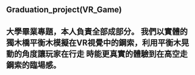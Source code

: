 <h2> Graduation_project(VR_Game)<h2>
大學畢業專題，本人負責全部成部分。
我們以實體的獨木橋平衡木模擬在VR視覺中的鋼索，利用平衡木晃動的角度讓玩家在行走
時能更真實的體驗到在高空走鋼索的臨場感。
